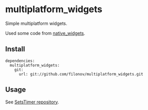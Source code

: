# multiplatform_widgets

Simple multiplatform widgets.

Used some code from [native_widgets](https://github.com/fluttercommunity/native_widgets).

## Install
```
dependencies:
  multiplatform_widgets:
    git: 
      url: git://github.com/filonov/multiplatform_widgets.git
```

## Usage

See [SetsTimer repository](https://github.com/filonov/SetsTimer).